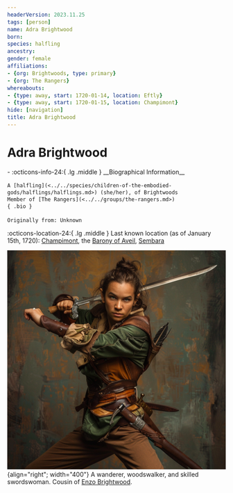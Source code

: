 ```yaml
---
headerVersion: 2023.11.25
tags: [person]
name: Adra Brightwood
born:
species: halfling
ancestry:
gender: female
affiliations:
- {org: Brightwoods, type: primary}
- {org: The Rangers}
whereabouts:
- {type: away, start: 1720-01-14, location: Eftly}
- {type: away, start: 1720-01-15, location: Champimont}
hide: [navigation]
title: Adra Brightwood
---
```

# Adra Brightwood
<div class="grid cards ext-narrow-margin ext-one-column" markdown>
- :octicons-info-24:{ .lg .middle } __Biographical Information__

    A [halfling](<../../species/children-of-the-embodied-gods/halflings/halflings.md>) (she/her), of Brightwoods  
    Member of [The Rangers](<../../groups/the-rangers.md>)  
    { .bio }

    Originally from: Unknown
</div>

:octicons-location-24:{ .lg .middle } Last known location (as of January 15th, 1720): [Champimont](<../../gazetteer/greater-sembara/sembara/barony-of-aveil/champimont.md>), the [Barony of Aveil](<../../gazetteer/greater-sembara/sembara/barony-of-aveil/barony-of-aveil.md>), [Sembara](<../../gazetteer/greater-sembara/sembara/sembara.md>)


![Adra Brightwood](../../assets/adra-brightwood.png){align="right"; width="400"} A wanderer, woodswalker, and skilled swordswoman. Cousin of [Enzo Brightwood](<./enzo-brightwood.md>).


